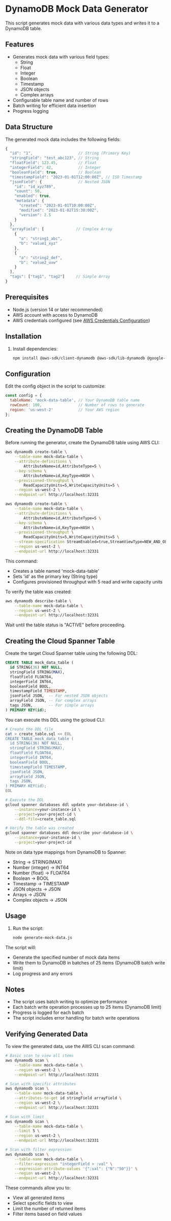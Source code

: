 # DynamoDB Mock Data Generator

This script generates mock data with various data types and writes it to a DynamoDB table.

## Features

- Generates mock data with various field types:
  - String
  - Float
  - Integer
  - Boolean
  - Timestamp
  - JSON objects
  - Complex arrays
- Configurable table name and number of rows
- Batch writing for efficient data insertion
- Progress logging

## Data Structure

The generated mock data includes the following fields:

```javascript
{
  "id": "1",                    // String (Primary Key)
  "stringField": "test_abc123", // String
  "floatField": 123.45,         // Float
  "integerField": 42,           // Integer
  "booleanField": true,         // Boolean
  "timestampField": "2023-01-01T12:00:00Z", // ISO Timestamp
  "jsonField": {                // Nested JSON
    "id": "id_xyz789",
    "count": 50,
    "enabled": true,
    "metadata": {
      "created": "2023-01-01T10:00:00Z",
      "modified": "2023-01-02T15:30:00Z",
      "version": 2.5
    }
  },
  "arrayField": [              // Complex Array
    {
      "a": "string1_abc",
      "b": "value1_xyz"
    },
    {
      "a": "string2_def",
      "b": "value2_uvw"
    }
  ],
  "tags": ["tag1", "tag2"]     // Simple Array
}
```

## Prerequisites

- Node.js (version 14 or later recommended)
- AWS account with access to DynamoDB
- AWS credentials configured (see [AWS Credentials Configuration](https://docs.aws.amazon.com/sdk-for-javascript/v3/developer-guide/setting-credentials-node.html))

## Installation

1. Install dependencies:

   ```bash
   npm install @aws-sdk/client-dynamodb @aws-sdk/lib-dynamodb @google-cloud/spanner
   ```

## Configuration

Edit the config object in the script to customize:

```javascript
const config = {
  tableName: 'mock-data-table', // Your DynamoDB table name
  rowCount: 100,                // Number of rows to generate
  region: 'us-west-2'           // Your AWS region
};
```

## Creating the DynamoDB Table

Before running the generator, create the DynamoDB table using AWS CLI:

```bash
aws dynamodb create-table \
    --table-name mock-data-table \
    --attribute-definitions \
        AttributeName=id,AttributeType=S \
    --key-schema \
        AttributeName=id,KeyType=HASH \
    --provisioned-throughput \
        ReadCapacityUnits=5,WriteCapacityUnits=5 \
    --region us-west-2 \
    --endpoint-url http://localhost:32331
```

```bash
aws dynamodb create-table \
    --table-name mock-data-table \
    --attribute-definitions \
        AttributeName=id,AttributeType=S \
    --key-schema \
        AttributeName=id,KeyType=HASH \
    --provisioned-throughput \
        ReadCapacityUnits=5,WriteCapacityUnits=5 \
    --stream-specification StreamEnabled=true,StreamViewType=NEW_AND_OLD_IMAGES \
    --region us-west-2 \
    --endpoint-url http://localhost:32331
```

This command:
- Creates a table named 'mock-data-table'
- Sets 'id' as the primary key (String type)
- Configures provisioned throughput with 5 read and write capacity units

To verify the table was created:
```bash
aws dynamodb describe-table \
    --table-name mock-data-table \
    --region us-west-2 \
    --endpoint-url http://localhost:32331
```

Wait until the table status is "ACTIVE" before proceeding.

## Creating the Cloud Spanner Table

Create the target Cloud Spanner table using the following DDL:

```sql
CREATE TABLE mock_data_table (
  id STRING(36) NOT NULL,
  stringField STRING(MAX),
  floatField FLOAT64,
  integerField INT64,
  booleanField BOOL,
  timestampField TIMESTAMP,
  jsonField JSON,  -- For nested JSON objects
  arrayField JSON, -- For complex arrays
  tags JSON,       -- For simple arrays
) PRIMARY KEY(id);
```

You can execute this DDL using the gcloud CLI:

```bash
# Create the DDL file
cat > create_table.sql << EOL
CREATE TABLE mock_data_table (
  id STRING(36) NOT NULL,
  stringField STRING(MAX),
  floatField FLOAT64,
  integerField INT64,
  booleanField BOOL,
  timestampField TIMESTAMP,
  jsonField JSON,
  arrayField JSON,
  tags JSON,
) PRIMARY KEY(id);
EOL

# Execute the DDL
gcloud spanner databases ddl update your-database-id \
    --instance=your-instance-id \
    --project=your-project-id \
    --ddl-file=create_table.sql

# Verify the table was created
gcloud spanner databases ddl describe your-database-id \
    --instance=your-instance-id \
    --project=your-project-id
```

Note on data type mappings from DynamoDB to Spanner:
- String → STRING(MAX)
- Number (integer) → INT64
- Number (float) → FLOAT64
- Boolean → BOOL
- Timestamp → TIMESTAMP
- JSON objects → JSON
- Arrays → JSON
- Complex objects → JSON

## Usage

1. Run the script:

   ```bash
   node generate-mock-data.js
   ```

The script will:
- Generate the specified number of mock data items
- Write them to DynamoDB in batches of 25 items (DynamoDB batch write limit)
- Log progress and any errors

## Notes

- The script uses batch writing to optimize performance
- Each batch write operation processes up to 25 items (DynamoDB limit)
- Progress is logged for each batch
- The script includes error handling for batch write operations

## Verifying Generated Data

To view the generated data, use the AWS CLI scan command:

```bash
# Basic scan to view all items
aws dynamodb scan \
    --table-name mock-data-table \
    --region us-west-2 \
    --endpoint-url http://localhost:32331

# Scan with specific attributes
aws dynamodb scan \
    --table-name mock-data-table \
    --attributes-to-get id stringField arrayField \
    --region us-west-2 \
    --endpoint-url http://localhost:32331

# Scan with limit
aws dynamodb scan \
    --table-name mock-data-table \
    --limit 5 \
    --region us-west-2 \
    --endpoint-url http://localhost:32331

# Scan with filter expression
aws dynamodb scan \
    --table-name mock-data-table \
    --filter-expression "integerField > :val" \
    --expression-attribute-values '{":val": {"N":"50"}}' \
    --region us-west-2 \
    --endpoint-url http://localhost:32331
```

These commands allow you to:
- View all generated items
- Select specific fields to view
- Limit the number of returned items
- Filter items based on field values

